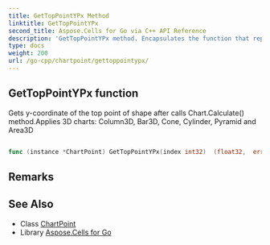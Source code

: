 ```yaml
---
title: GetTopPointYPx Method 
linktitle: GetTopPointYPx
second_title: Aspose.Cells for Go via C++ API Reference
description: 'GetTopPointYPx method. Encapsulates the function that represents gettoppointypx in Go.'
type: docs
weight: 200
url: /go-cpp/chartpoint/gettoppointypx/
---
```


## GetTopPointYPx function

Gets y-coordinate of the top point of shape after calls Chart.Calculate() method.Applies 3D charts: Column3D, Bar3D, Cone, Cylinder, Pyramid and Area3D

```go

func (instance *ChartPoint) GetTopPointYPx(index int32)  (float32,  error) 

```

## Remarks


## See Also

* Class [ChartPoint](../)
* Library [Aspose.Cells for Go](../../)
